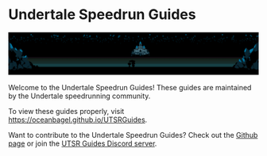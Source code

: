 # Undertale Speedrun Guides
<img src='docs/Images/UTSRGuidesHeader.png'></img>

Welcome to the Undertale Speedrun Guides! These guides are maintained by the Undertale speedrunning community.

To view these guides properly, visit https://oceanbagel.github.io/UTSRGuides.

Want to contribute to the Undertale Speedrun Guides? Check out the [Github page](https://github.com/OceanBagel/UTSRGuides) or join the [UTSR Guides Discord server](https://discord.gg/gCRCk3TcGd).
